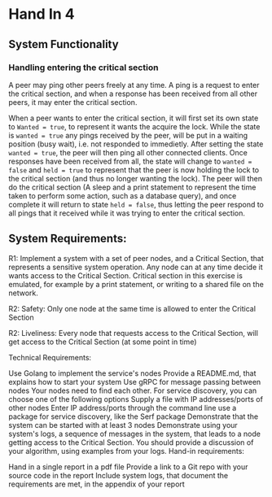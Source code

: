 # Hand In 4


## System Functionality
### Handling entering the critical section
A peer may ping other peers freely at any time. A ping is a request to enter the critical section, and when a response has been received from all other peers, it may enter the critical section. 

When a peer wants to enter the critical section, it will first set its own state to `Wanted = true`, to represent it wants the acquire the lock.
While the state is `wanted = true` any pings received by the peer, will be put in a waiting position (busy wait), i.e. not responded to immedietly. 
After setting the state `wanted = true`, the peer will then ping all other connected clients. Once responses have been received from all, the state will change to `wanted = false` and `held = true` to represent that the peer is now holding the lock to the critical section (and thus no longer wanting the lock). 
The peer will then do the critical section (A sleep and a print statement to represent the time taken to perform some action, such as a database query), and once complete it will return to state `held = false`, thus letting the peer respond to all pings that it received while it was trying to enter the critical section.


## System Requirements:

R1: Implement a system with a set of peer nodes, and a Critical Section, that represents a sensitive system operation. Any node can at any time decide it wants access to the Critical Section. Critical section in this exercise is emulated, for example by a print statement, or writing to a shared file on the network.



R2: Safety: Only one node at the same time is allowed to enter the Critical Section 

R2: Liveliness: Every node that requests access to the Critical Section, will get access to the Critical Section (at some point in time)

Technical Requirements:

Use Golang to implement the service's nodes
Provide a README.md, that explains how to start your system
Use gRPC for message passing between nodes
Your nodes need to find each other.  For service discovery, you can choose one of the following options
Supply a file with IP addresses/ports of other nodes
Enter IP address/ports through the command line
use a package for service discovery, like the Serf package 
Demonstrate that the system can be started with at least 3 nodes
Demonstrate using your system's logs,  a sequence of messages in the system, that leads to a node getting access to the Critical Section. You should provide a discussion of your algorithm, using examples from your logs.
Hand-in requirements:

Hand in a single report in a pdf file
Provide a link to a Git repo with your source code in the report
Include system logs, that document the requirements are met, in the appendix of your report